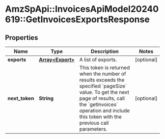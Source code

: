 # AmzSpApi::InvoicesApiModel20240619::GetInvoicesExportsResponse

## Properties
Name | Type | Description | Notes
------------ | ------------- | ------------- | -------------
**exports** | [**Array&lt;Export&gt;**](Export.md) | A list of exports. | [optional] 
**next_token** | **String** | This token is returned when the number of results exceeds the specified &#x60;pageSize&#x60; value. To get the next page of results, call the &#x60;getInvoices&#x60; operation and include this token with the previous call parameters. | [optional] 

